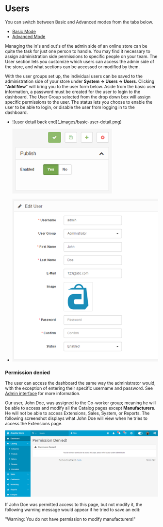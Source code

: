 Users
=====

<div class="uk-alert-info uk-alert">
  <span class="uk-icon-info-circle"></span> You can switch between Basic and Advanced modes from the tabs below.
</div>
<ul class="uk-tab" data-uk-tab="{connect:'#doc-tabs', animation: 'fade'}">
    <li><a href="">Basic Mode</a></li>
    <li><a href="">Advanced Mode</a></li>
</ul>

Managing the in's and out's of the admin side of an online store can be quite the task for just one person to handle. You may find it necessary to assign administration side permissions to specific people on your team. The User section lets you customize which users can access the admin side of the store, and what sections can be accessed or modified by them.

With the user groups set up, the individual users can be saved to the administration side of your store under **System → Users → Users**. Clicking "**Add New**" will bring you to the user form below. Aside from the basic user information, a password must be created for the user to login to the dashboard. The User Group selected from the drop down box will assign specific permissions to the user. The status lets you choose to enable the user to be able to login, or disable the user from logging in to the dashboard.

<ul id="doc-tabs" class="uk-switcher uk-margin">
    <li>![user detail back end](_images/basic-user-detail.png)

![user detail back end](_images/basic-user-detail-1.png)</li>
    <li>![user detail back end](_images/user-detail.png)</li>
</ul>

### Permission denied

The user can access the dashboard the same way the administrator would, with the exception of entering their specific username and password. See [Admin interface](docs/user-manual/admin-panel) for more information.

Our user, John Doe, was assigned to the Co-worker group; meaning he will be able to access and modify all the Catalog pages except **Manufacturers**. He will not be able to access Extensions, Sales, System, or Reports. The following screenshot displays what John Doe will view when he tries to access the Extensions page.

![permission denied](_images/user-permission-denied.png)

If John Doe was permitted access to this page, but not modify it, the following warning message would appear if he tried to save an edit:

"Warning: You do not have permission to modify manufacturers!"
